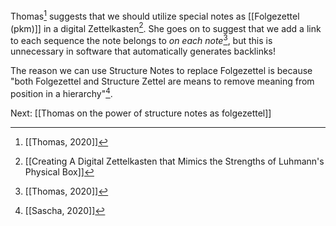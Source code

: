Thomas[^1] suggests that we should utilize special notes as [[Folgezettel (pkm)]] in a digital Zettelkasten[^2]. She goes on to suggest that we add a link to each sequence the note belongs to _on each note_[^1], but this is unnecessary in software that automatically generates backlinks!

The reason we can use Structure Notes to replace Folgezettel is because "both Folgezettel and Structure Zettel are means to remove meaning from position in a hierarchy"[^3].

Next: [[Thomas on the power of structure notes as folgezettel]]

[^1]: [[Thomas, 2020]]
[^2]: [[Creating A Digital Zettelkasten that Mimics the Strengths of Luhmann's Physical Box]]
[^3]: [[Sascha, 2020]]